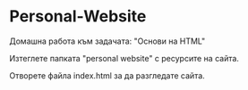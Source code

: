 # Personal-Website
Домашна работа към задачата: "Основи на HTML"

Изтеглете папката "personal website" с ресурсите на сайта.

Отворете файла index.html за да разгледате сайта.

